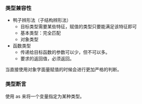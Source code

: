 ### 类型兼容性



+ 鸭子辨形法（子结构辨形法）
  + 目标类型需要某些特征，赋值的类型只要能满足该特征即可
  + 基本类型：完全匹配
  + 对象类型
+ 函数类型
  + 传递给目标函数的参数可以少，但不可以多。
  + 要求的返回值，必须返回。





当直接使用对象字面量赋值的时候会进行更加严格的判断。

### 类型断言

使用 as 来将一个变量指定为某种类型。



